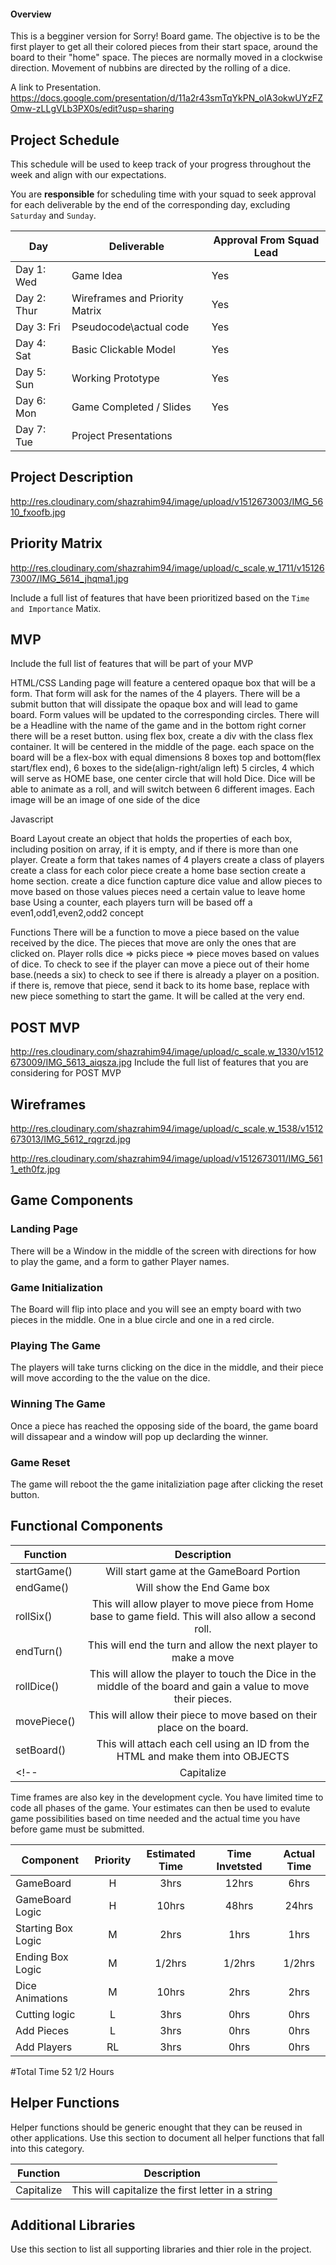 #### Overview

This is a begginer version for Sorry! Board game. The objective is to be the first player to get all their colored pieces from their start space, around the board to their "home" space. The pieces are normally moved in a clockwise direction. Movement of nubbins are directed by the rolling of a dice.

A link to Presentation.
https://docs.google.com/presentation/d/11a2r43smTqYkPN_olA3okwUYzFZOmw-zLLgVLb3PX0s/edit?usp=sharing

## Project Schedule

This schedule will be used to keep track of your progress throughout the week and align with our expectations.  

You are **responsible** for scheduling time with your squad to seek approval for each deliverable by the end of the corresponding day, excluding `Saturday` and `Sunday`.

|  Day | Deliverable | Approval From Squad Lead
|---|---| ---|
|Day 1: Wed| Game Idea| Yes
|Day 2: Thur| Wireframes and Priority Matrix| Yes
|Day 3: Fri| Pseudocode\actual code|Yes
|Day 4: Sat| Basic Clickable Model |Yes
|Day 5: Sun| Working Prototype |Yes
|Day 6: Mon| Game Completed / Slides |Yes
|Day 7: Tue| Project Presentations |

## Project Description
http://res.cloudinary.com/shazrahim94/image/upload/v1512673003/IMG_5610_fxoofb.jpg


## Priority Matrix
http://res.cloudinary.com/shazrahim94/image/upload/c_scale,w_1711/v1512673007/IMG_5614_jhqma1.jpg

Include a full list of features that have been prioritized based on the `Time and Importance` Matix.  

## MVP 

Include the full list of features that will be part of your MVP 

HTML/CSS
Landing page will feature a centered opaque box that will be a form. That form will ask for the names of the 4 players.
There will be a submit button that will dissipate the opaque box and will lead to game board. Form values will be updated to the corresponding circles. 
There will be a Headline with the name of the game and in the bottom right corner there will be a reset button.
using flex box, create a div with the class flex container. It will be centered in the middle of the page.
each space on the board will be a flex-box with equal dimensions
8 boxes top and bottom(flex start/flex end), 6 boxes to the side(align-right/align left)
5 circles, 4 which will serve as HOME base, one center circle that will hold Dice. 
Dice will be able to animate as a roll, and will switch between 6 different images. Each image will be an image of one side of the dice


Javascript

Board Layout
create an object that holds the properties of each box, including position on array, if it is empty, and if there is more than one player.
Create a form that takes names of 4 players
create a class of players
create a class for each color piece
create a home base section
create a home section.
create a dice function 
capture dice value and allow pieces to move based on those values
pieces need a certain value to leave home base
Using a counter, each players turn will be based off a even1,odd1,even2,odd2 concept


Functions
There will be a function to move a piece based on the value received by the dice. 
The pieces that move are only the ones that are clicked on.
Player rolls dice => picks piece => piece moves based on values of dice.
To check to see if the player can move a piece out of their home base.(needs a six)
to check to see if there is already a player on a position. if there is, remove that piece, send it back to its home base, replace with new piece
something to start the game. It will be called at the very end.



## POST MVP
http://res.cloudinary.com/shazrahim94/image/upload/c_scale,w_1330/v1512673009/IMG_5613_aiqsza.jpg
Include the full list of features that you are considering for POST MVP

## Wireframes
http://res.cloudinary.com/shazrahim94/image/upload/c_scale,w_1538/v1512673013/IMG_5612_rqgrzd.jpg

http://res.cloudinary.com/shazrahim94/image/upload/v1512673011/IMG_5611_eth0fz.jpg
## Game Components

### Landing Page
There will be a Window in the middle of the screen with directions for how to play the game, and a form to gather Player names.

### Game Initialization
The Board will flip into place and you will see an empty board with two pieces in the middle. One in a blue circle and one in a red circle.

### Playing The Game
The players will take turns clicking on the dice in the middle, and their piece will move according to the the value on the dice.

### Winning The Game
Once a piece has reached the opposing side of the board, the game board will dissapear and a window will pop up declarding the winner.

### Game Reset
The game will reboot the the game initaliziation page after clicking the reset button.

## Functional Components


| Function | Description | 
| --- | :---: |  
| startGame()| Will start game at the GameBoard Portion | 
| endGame()| Will show the End Game box | 
| rollSix() | This will allow player to move piece from Home base to game field. This will also allow a second roll. | 
| endTurn() | This will end the turn and allow the next player to make a move | 
| rollDice() | This will allow the player to touch the Dice in the middle of the board and gain a value to move their pieces. | 
| movePiece() | This will allow their piece to move based on their place on the board. | 
| setBoard() | This will attach each cell using an ID from the HTML and make them into OBJECTS | 
<!-- | Capitalize | This will capitalize the first letter in a string | -->


Time frames are also key in the development cycle.  You have limited time to code all phases of the game.  Your estimates can then be used to evalute game possibilities based on time needed and the actual time you have before game must be submitted. 

| Component | Priority | Estimated Time | Time Invetsted | Actual Time |
| --- | :---: |  :---: | :---: | :---: |
| GameBoard | H | 3hrs| 12hrs | 6hrs |
| GameBoard Logic | H | 10hrs| 48hrs | 24hrs |
| Starting Box Logic| M | 2hrs| 1hrs | 1hrs |
| Ending Box Logic| M | 1/2hrs| 1/2hrs | 1/2hrs |
| Dice Animations | M | 10hrs| 2hrs | 2hrs |
| Cutting logic | L | 3hrs| 0hrs | 0hrs |
| Add Pieces | L | 3hrs| 0hrs | 0hrs |
| Add Players| RL | 3hrs| 0hrs | 0hrs |

#Total Time
52 1/2 Hours

## Helper Functions
Helper functions should be generic enought that they can be reused in other applications. Use this section to document all helper functions that fall into this category.

| Function | Description | 
| --- | :---: |  
| Capitalize | This will capitalize the first letter in a string | 

## Additional Libraries
 Use this section to list all supporting libraries and thier role in the project. 

